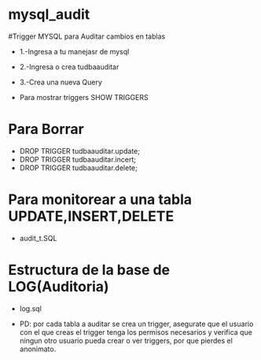 # mysql_audit

#Trigger MYSQL para Auditar cambios en tablas

* 1.-Ingresa a tu manejasr de mysql
* 2.-Ingresa o crea tudbaauditar
* 3.-Crea una nueva Query

* Para mostrar triggers
SHOW TRIGGERS
# Para Borrar
 * DROP TRIGGER tudbaauditar.update;
 * DROP TRIGGER tudbaauditar.incert;
 * DROP TRIGGER tudbaauditar.delete;
# Para monitorear a una tabla UPDATE,INSERT,DELETE
 * audit_t.SQL


# Estructura de la base de LOG(Auditoria)
 * log.sql

 * PD: por cada tabla a auditar se crea un trigger, asegurate que el usuario con el que creas el trigger tenga los permisos necesarios y verifica que ningun otro usuario pueda crear o ver triggers, por que pierdes el anonimato.


